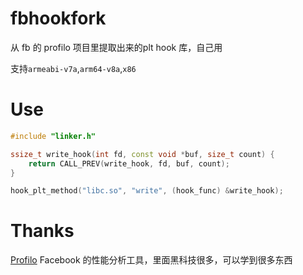 # fbhookfork
从 fb 的 profilo 项目里提取出来的plt hook 库，自己用

支持`armeabi-v7a`,`arm64-v8a`,`x86`

# Use

```cpp
#include "linker.h"

ssize_t write_hook(int fd, const void *buf, size_t count) {
    return CALL_PREV(write_hook, fd, buf, count);
}

hook_plt_method("libc.so", "write", (hook_func) &write_hook);


```

# Thanks
[Profilo](https://github.com/facebookincubator/profilo)
Facebook 的性能分析工具，里面黑科技很多，可以学到很多东西

